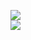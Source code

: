 [![](https://img.shields.io/badge/Made%20With-Github%20Spray-lightgrey.svg?style=for-the-badge&logo=github)](https://github.com/Annihil/github-spray#12409)  
[![](https://i.imgur.com/2DrTn0Z.gif)](https://github.com/Annihil/github-spray)